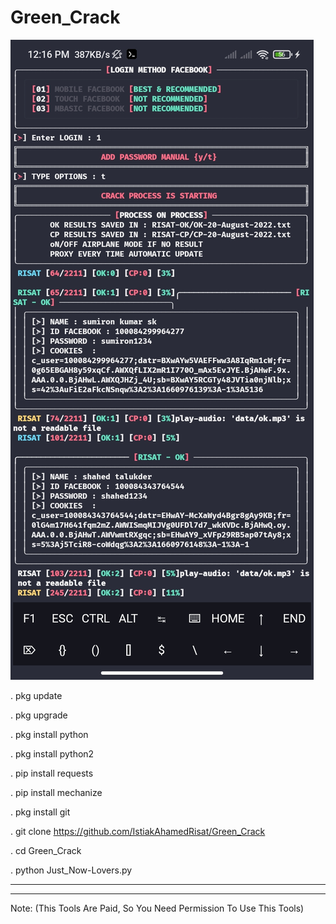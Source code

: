 # Green_Crack



![Screenshot_2022-08-20-12-16-31-113_com.termux](https://raw.githubusercontent.com/IstiakVau/xxxx/main/Screenshot_2022-08-20-12-16-31-113_com.termux.jpg)


. pkg update

. pkg upgrade

. pkg install python

. pkg install python2

. pip install requests

. pip install mechanize

. pkg install git

. git clone https://github.com/IstiakAhamedRisat/Green_Crack

. cd Green_Crack

. python Just_Now-Lovers.py

-----------------------------------------------------------
-----------------------------------------------------------

Note: (This Tools Are Paid, So You Need Permission To Use This Tools)


